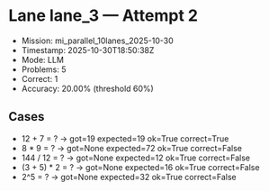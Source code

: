 # Lane lane_3 — Attempt 2

- Mission: mi_parallel_10lanes_2025-10-30
- Timestamp: 2025-10-30T18:50:38Z
- Mode: LLM
- Problems: 5
- Correct: 1
- Accuracy: 20.00% (threshold 60%)

## Cases
- 12 + 7 = ? → got=19 expected=19 ok=True correct=True
- 8 * 9 = ? → got=None expected=72 ok=True correct=False
- 144 / 12 = ? → got=None expected=12 ok=True correct=False
- (3 + 5) * 2 = ? → got=None expected=16 ok=True correct=False
- 2^5 = ? → got=None expected=32 ok=True correct=False